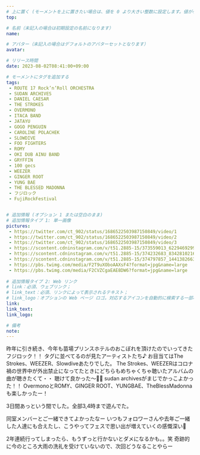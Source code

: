 ```yaml
---
# 上に置く (モーメントを上に置きたい場合は、値を 0 より大きい整数に設定します。値が小さいほど前が高くなります。たとえば、1 はモーメントを上に置きます)
top: 

# 名前（未記入の場合は初期設定の名前になります）
name:

# アバター（未記入の場合はデフォルトのアバターセットとなります）
avatar:

# リリース時間
date: 2023-08-02T08:41:00+09:00

# モーメントにタグを追加する
tags:
 - ROUTE 17 Rock’n’Roll ORCHESTRA
 - SUDAN ARCHIVES
 - DANIEL CAESAR
 - THE STROKES
 - OVERMONO
 - ITACA BAND
 - JATAYU
 - GOGO PENGUIN
 - CAROLINE POLACHEK
 - SLOWDIVE
 - FOO FIGHTERS
 - ROMY
 - OKI DUB AINU BAND
 - GRYFFIN
 - 100 gecs
 - WEEZER
 - GINGER ROOT
 - YUNG BAE
 - THE BLESSED MADONNA
 - フジロック
 - FujiRockFestival


# 追加情報 (オプション 1 または空白のまま)
# 追加情報タイプ 1: 単一画像
pictures:
 - https://twitter.com/ct_902/status/1686522503987150849/video/1
 - https://twitter.com/ct_902/status/1686522503987150849/video/2
 - https://twitter.com/ct_902/status/1686522503987150849/video/3
 - https://scontent.cdninstagram.com/v/t51.2885-15/373559013_622946929968552_7002406951679454392_n.jpg?stp=dst-jpg_e35&_nc_ht=scontent.cdninstagram.com&_nc_cat=100&_nc_ohc=Cy0QhsYPy4gAX9O5SQ2&edm=APs17CUBAAAA&ccb=7-5&ig_cache_key=MzE4MzU2Mjc0MTY0MjgyNzA2NQ%3D%3D.2-ccb7-5&oh=00_AfD6k7J2iXafRLmlhLzTBxy1L9xodl-_AAEyIGtC5ExGtA&oe=6501A810&_nc_sid=10d13b
 - https://scontent.cdninstagram.com/v/t51.2885-15/374232683_834281021656114_5116115841499591880_n.jpg?stp=dst-jpg_e35&_nc_ht=scontent.cdninstagram.com&_nc_cat=110&_nc_ohc=LqHREg6E9nwAX9qPfqC&edm=APs17CUBAAAA&ccb=7-5&ig_cache_key=MzE4MzU2Mjc0MTY0Mjc2MDgxNw%3D%3D.2-ccb7-5&oh=00_AfDlO2IPblkTHiE4bA3HQaOzjcFtItaxfEVs27LKELYYZg&oe=6502310E&_nc_sid=10d13b
 - https://scontent.cdninstagram.com/v/t51.2885-15/374797857_1441382663351065_7138423838343523310_n.jpg?stp=dst-jpg_e35&_nc_ht=scontent.cdninstagram.com&_nc_cat=101&_nc_ohc=gIy-oplQr4cAX-xIRUp&edm=APs17CUBAAAA&ccb=7-5&ig_cache_key=MzE4MzU2Mjc0MTgyNzM1MTkyMg%3D%3D.2-ccb7-5&oh=00_AfDoAe52ErNPCDtv7ELM5OHOhxzJkWSJr73dlPfC_GZ2fA&oe=6501C53B&_nc_sid=10d13b
 - https://pbs.twimg.com/media/F2T9uXOboAAXsF4?format=jpg&name=large
 - https://pbs.twimg.com/media/F2CVZCgaEAE8DW6?format=jpg&name=large
 
# 追加情報タイプ 2: Web リンク
# link：必須、ウェブリンク；
# link_text：必須、リンクによって表示されるテキスト；
# link_logo：オプションの Web ページ ロゴ。対応するアイコンを自動的に検索する一部の Web サイトをサポートするようになりました。自分でアイコンを追加する必要はありません
link:
link_text:
link_logo:

# 備考
note:
---
```


<!-- 以下にテキストを書き始めます -->
昨年に引き続き、今年も苗場プリンスホテルのおこぼれを頂けたのでいってきたフジロック！！
タグに並べてるのが見たアーティストたち♪
お目当てはThe Strokes、WEEZER、Slowdiveあたりでした。
The Strokes、WEEZERはコロナ禍の世界中が外出禁止になってたときにどちらもめちゃくちゃ聴いたアルバムの曲が聴きたくて・・
聴けて良かった～🥺✨
sudan archivesがまじでかっこよかった！！
OvermonoとROMY、GINGER ROOT、YUNGBAE、TheBlessMadonnaも楽しかったー！

3日間あっという間でした。全部3,4時まで遊んでた。

同室メンバーとご一緒できてよかったなー
いつもフォロワーさんや去年ご一緒した人達にも合えたし、こうやってフェスで思い出が増えていくの感慨深い🥰

2年連続行ってしまったら、もうずっと行かないとダメになるかも。。笑
奇跡的に今のところ大雨の洗礼を受けていないので、次回どうなることやらー
